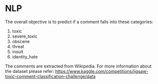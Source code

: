 # NLP

The overall objective is to predict if a comment falls into these categories:


1) toxic
2) severe_toxic
3) obscene
4) threat
5) insult
6) identity_hate

The comments are extracted from Wikipedia. For more information about the dataset please refer: https://www.kaggle.com/competitions/jigsaw-toxic-comment-classification-challenge/data
